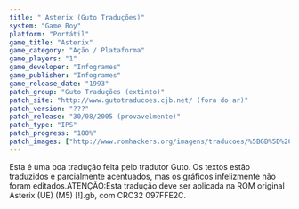 ```yaml
---
title: " Asterix (Guto Traduções)"
system: "Game Boy"
platform: "Portátil"
game_title: "Asterix"
game_category: "Ação / Plataforma"
game_players: "1"
game_developer: "Infogrames"
game_publisher: "Infogrames"
game_release_date: "1993"
patch_group: "Guto Traduções (extinto)"
patch_site: "http://www.gutotraducoes.cjb.net/ (fora do ar)"
patch_version: "???"
patch_release: "30/08/2005 (provavelmente)"
patch_type: "IPS"
patch_progress: "100%"
patch_images: ["http://www.romhackers.org/imagens/traducoes/%5BGB%5D%20Asterix%20-%20Guto%20Tradu%C3%A7%C3%B5es%20-%2001.png","http://www.romhackers.org/imagens/traducoes/%5BGB%5D%20Asterix%20-%20Guto%20Tradu%C3%A7%C3%B5es%20-%2002.png","http://www.romhackers.org/imagens/traducoes/%5BGB%5D%20Asterix%20-%20Guto%20Tradu%C3%A7%C3%B5es%20-%2003.png"]
---
```

Esta é uma boa tradução feita pelo tradutor Guto. Os textos estão traduzidos e parcialmente acentuados, mas os gráficos infelizmente não foram editados.ATENÇÃO:Esta tradução deve ser aplicada na ROM original Asterix (UE) (M5) [!].gb, com CRC32 097FFE2C.